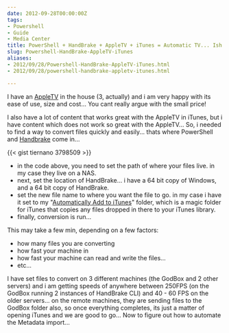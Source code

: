 ```yaml
---
date: 2012-09-28T00:00:00Z
tags:
- Powershell
- Guide
- Media Center
title: PowerShell + HandBrake + AppleTV + iTunes = Automatic TV... Ish...
slug: Powershell-HandBrake-AppleTV-iTunes
aliases:
- 2012/09/28/Powershell-HandBrake-AppleTV-iTunes.html
- 2012/09/28/powershell-handbrake-appletv-itunes.html

---
```

 
 
 

I have an [AppleTV][1] in the house (3, actually) and i am very happy with its ease of use, size and cost... You cant really argue with the small price! 

I also have a lot of content that works great with the AppleTV in iTunes, but i have content which does not work so great with the AppleTV... So, i needed to find a way to convert files quickly and easily... thats where PowerShell and [Handbrake][2] come in... 

{{< gist tiernano 3798509 >}}


* in the code above, you need to set the path of where your files live. in my case they live on a NAS.
* next, set the location of HandBrake... i have a 64 bit copy of Windows, and a 64 bit copy of HandBrake. 
* set the new file name to where you want the file to go. in my case i have it set to my "[Automatically Add to iTunes][3]" folder, which is a magic folder for iTunes that copies any files dropped in there to your iTunes library. 
* finally, conversion is run...

This may take a few min, depending on a few factors:

* how many files you are converting
* how fast your machine in
* how fast your machine can read and write the files...
* etc...

I have set files to convert on 3 different machines (the GodBox and 2 other servers) and i am getting speeds of anywhere between 250FPS (on the GodBox running 2 instances of HandBrake CLI) and 40 - 60 FPS on the older servers... on the remote machines, they are sending files to the GodBox folder also, so once everything completes, its just a matter of opening iTunes and we are good to go... Now to figure out how to automate the Metadata import... 



[1]:http://www.apple.com/appletv
[2]:http://handbrake.fr/
[3]:http://support.apple.com/kb/HT3832